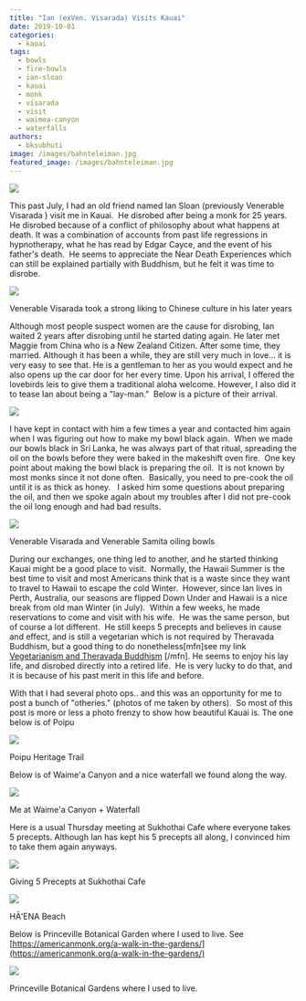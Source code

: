 ```yaml
---
title: "Ian (exVen. Visarada) Visits Kauai"
date: 2019-10-01
categories: 
  - kauai
tags: 
  - bowls
  - fire-bowls
  - ian-sloan
  - kauai
  - monk
  - visarada
  - visit
  - waimea-canyon
  - waterfalls
authors: 
  - bksubhuti
image: /images/bahnteleiman.jpg
featured_image: /images/bahnteleiman.jpg
---
```


![](/images/bahnteleiman-1024x768.jpg)

This past July, I had an old friend named Ian Sloan (previously Venerable Visarada ) visit me in Kauai.  He disrobed after being a monk for 25 years. He disrobed because of a conflict of philosophy about what happens at death. It was a combination of accounts from past life regressions in hypnotherapy, what he has read by Edgar Cayce, and the event of his father's death.  He seems to appreciate the Near Death Experiences which can still be explained partially with Buddhism, but he felt it was time to disrobe. 

![](/images/visarada-drawing-letters-1024x579.jpg)

Venerable Visarada took a strong liking to Chinese culture in his later years

Although most people suspect women are the cause for disrobing, Ian waited 2 years after disrobing until he started dating again. He later met Maggie from China who is a New Zealand Citizen. After some time, they married. Although it has been a while, they are still very much in love... it is very easy to see that. He is a gentleman to her as you would expect and he also opens up the car door for her every time. Upon his arrival, I offered the lovebirds leis to give them a traditional aloha welcome. However, I also did it to tease Ian about being a "lay-man."  Below is a picture of their arrival.

![](/images/ianmaggai-lei-1024x768.jpg)

I have kept in contact with him a few times a year and contacted him again when I was figuring out how to make my bowl black again.  When we made our bowls black in Sri Lanka, he was always part of that ritual, spreading the oil on the bowls before they were baked in the makeshift oven fire.  One key point about making the bowl black is preparing the oil.  It is not known by most monks since it not done often.  Basically, you need to pre-cook the oil until it is as thick as honey.   I asked him some questions about preparing the oil, and then we spoke again about my troubles after I did not pre-cook the oil long enough and had bad results. 

![](/images/visarada-makebowl-1024x768.jpg)

Venerable Visarada and Venerable Samita oiling bowls

During our exchanges, one thing led to another, and he started thinking Kauai might be a good place to visit.  Normally, the Hawaii Summer is the best time to visit and most Americans think that is a waste since they want to travel to Hawaii to escape the cold Winter.  However, since Ian lives in Perth, Australia, our seasons are flipped Down Under and Hawaii is a nice break from old man Winter (in July).  Within a few weeks, he made reservations to come and visit with his wife.  He was the same person, but of course a lot different.  He still keeps 5 precepts and believes in cause and effect, and is still a vegetarian which is not required by Theravada Buddhism, but a good thing to do nonetheless\[mfn\]see my link [Vegetarianism and Theravada Buddhism](https://americanmonk.org/vegetarianism-theravada-buddhism/) \[/mfn\]. He seems to enjoy his lay life, and disrobed directly into a retired life.  He is very lucky to do that, and it is because of his past merit in this life and before.

With that I had several photo ops.. and this was an opportunity for me to post a bunch of "otheries." (photos of me taken by others).  So most of this post is more or less a photo frenzy to show how beautiful Kauai is. The one below is of Poipu

![](/images/mepoipu-1024x768.jpg)

Poipu Heritage Trail

Below is of Waime'a Canyon and a nice waterfall we found along the way.

![](/images/meatfallswaiamea-1024x768.jpg)

Me at Waime'a Canyon + Waterfall

Here is a usual Thursday meeting at Sukhothai Cafe where everyone takes 5 precepts. Although Ian has kept his 5 precepts all along, I convinced him to take them again anyways.

![](/images/sinha-1024x768.jpg)

Giving 5 Precepts at Sukhothai Cafe

![](/images/mehianaagain-1024x768.jpg)

HĀʻENA Beach

Below is Princeville Botanical Garden where I used to live. See [https://americanmonk.org/a-walk-in-the-gardens/](https://americanmonk.org/a-walk-in-the-gardens/)

![](/images/me-pbg-bridge2-1024x768.jpg)

Princeville Botanical Gardens where I used to live.